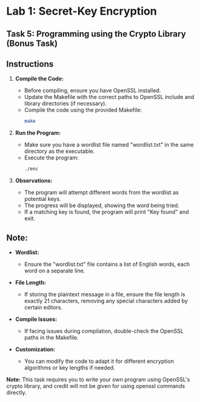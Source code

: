 # Lab 1: Secret-Key Encryption

## Task 5: Programming using the Crypto Library (Bonus Task)

## Instructions

1. **Compile the Code:**
   - Before compiling, ensure you have OpenSSL installed.
   - Update the Makefile with the correct paths to OpenSSL include and library directories (if necessary).
   - Compile the code using the provided Makefile:
     ```bash
     make
     ```

2. **Run the Program:**
   - Make sure you have a wordlist file named "wordlist.txt" in the same directory as the executable.
   - Execute the program:
     ```bash
     ./enc
     ```

3. **Observations:**
   - The program will attempt different words from the wordlist as potential keys.
   - The progress will be displayed, showing the word being tried.
   - If a matching key is found, the program will print "Key found" and exit.

## Note:

- **Wordlist:**
  - Ensure the "wordlist.txt" file contains a list of English words, each word on a separate line.

- **File Length:**
  - If storing the plaintext message in a file, ensure the file length is exactly 21 characters, removing any special characters added by certain editors.

- **Compile Issues:**
  - If facing issues during compilation, double-check the OpenSSL paths in the Makefile.

- **Customization:**
  - You can modify the code to adapt it for different encryption algorithms or key lengths if needed.

**Note:** This task requires you to write your own program using OpenSSL's crypto library, and credit will not be given for using openssl commands directly.
